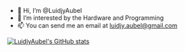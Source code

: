 - 👋 Hi, I’m @LuidjyAubel
- 👀 I’m interested by the Hardware and Programming
- 📫 You can send me an email at luidjy.aubel@gmail.com


[![LuidjyAubel's GitHub stats](https://github-readme-stats.vercel.app/api?username=LuidjyAubel)](https://github.com/anuraghazra/github-readme-stats)

<!---
LuidjyAubel/LuidjyAubel is a ✨ special ✨ repository because its `README.md` (this file) appears on your GitHub profile.
You can click the Preview link to take a look at your changes.
--->
